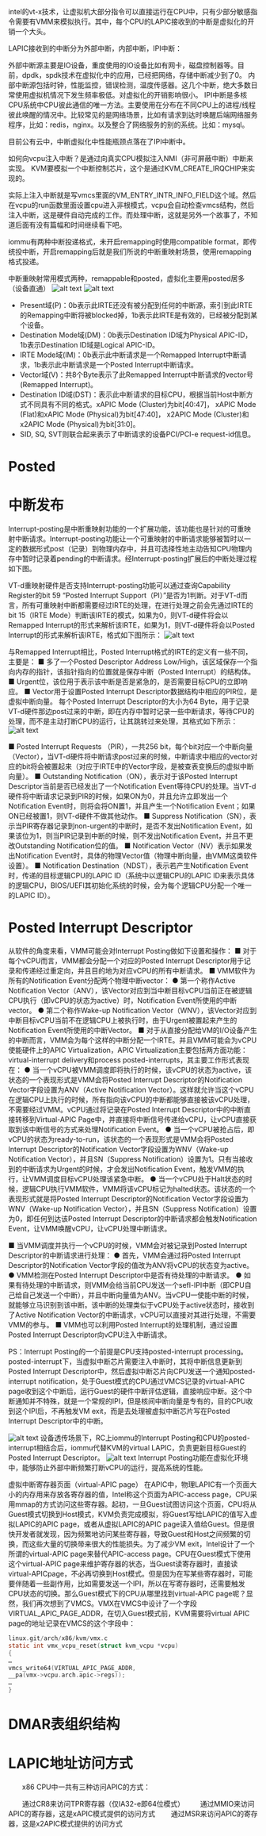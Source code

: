 intel的vt-x技术，让虚拟机大部分指令可以直接运行在CPU中，只有少部分敏感指令需要有VMM来模拟执行。其中，每个CPU的LAPIC接收到的中断是虚拟化的开销一个大头。

 LAPIC接收到的中断分为外部中断，内部中断，IPI中断：

外部中断源主要是IO设备，重度使用的IO设备比如有网卡，磁盘控制器等。目前，dpdk，spdk技术在虚拟化中的应用，已经把网络，存储中断减少到了0。
内部中断源包括时钟，性能监控，错误检测，温度传感器。这几个中断，绝大多数日常使用虚拟机情况下发生频率极低。对虚拟化的开销影响很小。
IPI中断是多核CPU系统中CPU彼此通信的唯一方法。主要使用在分布在不同CPU上的进程/线程彼此唤醒的情况中。比较常见的是网络场景，比如有请求到达时唤醒后端网络服务程序，比如：redis，nginx。以及整合了网络服务的别的系统。比如：mysql。

目前公有云中，中断虚拟化中性能瓶颈点落在了IPI中断中。

如何向vcpu注入中断？是通过向真实CPU模拟注入NMI（非可屏蔽中断）中断来实现。
KVM要模拟一个中断控制芯片，这个是通过KVM_CREATE_IRQCHIP来实现的。

实际上注入中断就是写vmcs里面的VM_ENTRY_INTR_INFO_FIELD这个域。然后在vcpu的run函数里面设置cpu进入非根模式，vcpu会自动检查vmcs结构，然后注入中断，这是硬件自动完成的工作。而处理中断，这就是另外一个故事了，不知道后面有没有篇幅和时间继续看下吧。

iommu有两种中断投递格式，未开启remapping时使用compatible format，即传统投中断，开启remapping后就是我们所说的中断重映射场景，使用remapping格式投递。

中断重映射常用模式两种，remappable和posted，虚拟化主要用posted居多（设备直通）
![alt text](../../medias/images_0/中断虚拟化_image-4.png)
![alt text](../../medias/images_0/中断虚拟化_image-5.png)
* Present域(P)：0b表示此IRTE还没有被分配到任何的中断源，索引到此IRTE的Remapping中断将被blocked掉，1b表示此IRTE是有效的，已经被分配到某个设备。
* Destination Mode域(DM)：0b表示Destination ID域为Physical APIC-ID，1b表示Destination ID域是Logical APIC-ID。
* IRTE Mode域(IM)：0b表示此中断请求是一个Remapped Interrupt中断请求，1b表示此中断请求是一个Posted Interrupt中断请求。
* Vector域(V)：共8个Byte表示了此Remapped Interrupt中断请求的vector号(Remapped Interrupt)。
* Destination ID域(DST)：表示此中断请求的目标CPU，根据当前Host中断方式不同具有不同的格式。xAPIC Mode (Cluster)为bit[40:47]， xAPIC Mode (Flat)和xAPIC Mode (Physical)为bit[47:40]， x2APIC Mode (Cluster)和x2APIC Mode (Physical)为bit[31:0]。
* SID, SQ, SVT则联合起来表示了中断请求的设备PCI/PCI-e request-id信息。

# Posted


# 中断发布
Interrupt-posting是中断重映射功能的一个扩展功能，该功能也是针对的可重映射中断请求。Interrupt-posting功能让一个可重映射的中断请求能够被暂时以一定的数据形式post（记录）到物理内存中，并且可选择性地主动告知CPU物理内存中暂时记录着pending的中断请求。经Interrupt-posting扩展后的中断处理过程如下图。

VT-d重映射硬件是否支持Interrupt-posting功能可以通过查询Capability Register的bit 59 “Posted Interrupt Support（PI）”是否为1判断。对于VT-d而言，所有可重映射中断都需要经过IRTE的处理，在进行处理之前会先通过IRTE的bit 15（IRTE Mode）判断该IRTE的模式，如果为0，则VT-d硬件将会以Remapped Interrupt的形式来解析该IRTE，如果为1，则VT-d硬件将会以Posted Interrupt的形式来解析该IRTE，格式如下图所示：
![alt text](../../medias/images_0/中断虚拟化_image-2.png)

与Remapped Interrupt相比，Posted Interrupt格式的IRTE的定义有一些不同，主要是：
■ 多了一个Posted Descriptor Address Low/High，该区域保存一个指向内存的指针，该指针指向的位置就是保存中断（Posted Interrupt）的结构体。
■ Urgent位，该位用于表示该中断是否是紧急的，是否需要目标CPU的立即响应。
■ Vector用于设置Posted Interrupt Descriptor数据结构中相应的PIR位，是虚拟中断向量。
每个Posted Interrupt Descriptor的大小为64 Byte，用于记录VT-d硬件那边post过来的中断，即在内存中暂时记录一些中断请求，等待CPU的处理，而不是主动打断CPU的运行，让其跳转过来处理，其格式如下所示：
![alt text](../../medias/images_0/中断虚拟化_image-3.png)

■ Posted Interrupt Requests （PIR），一共256 bit，每个bit对应一个中断向量（Vector），当VT-d硬件将中断请求post过来的时候，中断请求中相应的vector对应的bit将会被置起来（对应于IRTE中的Vector字段，是被查表变换后的虚拟中断向量）。
■ Outstanding Notification（ON），表示对于该Posted Interrupt Descriptor当前是否已经发出了一个Notification Event等待CPU的处理。当VT-d硬件将中断请求记录到PIR的时候，如果ON为0，并且允许立即发出一个Notification Event时，则将会将ON置1，并且产生一个Notification Event；如果ON已经被置1，则VT-d硬件不做其他动作。
■ Suppress Notification（SN），表示当PIR寄存器记录到non-urgent的中断时，是否不发出Notification Event，如果该位为1，则当PIR记录到中断的时候，则不发出Notification Event，并且不更改Outstanding Notification位的值。
■ Notification Vector（NV）表示如果发出Notification Event时，具体的物理Vector值（物理中断向量，由VMM这类软件设置）。
■ Notification Destination（NDST），表示若产生Notification Event时，传递的目标逻辑CPU的LAPIC ID（系统中以逻辑CPU的LAPIC ID来表示具体的逻辑CPU，BIOS/UEFI其初始化系统的时候，会为每个逻辑CPU分配一个唯一的LAPIC ID）。

# Posted Interrupt Descriptor
从软件的角度来看，VMM可能会对Interrupt Posting做如下设置和操作：
■ 对于每个vCPU而言，VMM都会分配一个对应的Posted Interrupt Descriptor用于记录和传递经过重定向，并且目的地为对应vCPU的所有中断请求。
■ VMM软件为所有的Notification Event分配两个物理中断vector：
    ● 第一个称作Active Notification Vector（ANV），该Vector对应到当中断目标vCPU当前正在被逻辑CPU执行（即vCPU的状态为active）时，Notification Event所使用的中断vector。
    ● 第二个称作Wake-up Notification Vector（WNV），该Vector对应到中断目标vCPU当前不在逻辑CPU上被执行时，由于Urgent被置起来产生的Notification Event所使用的中断Vector。
■ 对于从直接分配给VM的I/O设备产生的中断而言，VMM会为每个这样的中断分配一个IRTE。并且VMM可能会为vCPU使能硬件上的APIC Virtualization，APIC Virtualization主要包括两方面功能：virtual-interrupt delivery和process posted-interrupts，其主要工作形式表现在：
    ● 当一个vCPU被VMM调度即将执行的时候，该vCPU的状态为active，该状态的一个表现形式是VMM会将Posted Interrupt Descriptor的Notification Vector字段设置为ANV（Active Notification Vector）。这样就允许当这个vCPU在逻辑CPU上执行的时候，所有指向该vCPU的中断都能够直接被该vCPU处理，不需要经过VMM。vCPU通过将记录在Posted Interrupt Descriptor中的中断直接转移到Virtual-APIC Page中，并直接将中断信号传递给vCPU，让vCPU直接获取到该中断信号的方式来处理Notification Event。
    ● 当一个vCPU被抢占后，即vCPU的状态为ready-to-run，该状态的一个表现形式是VMM会将Posted Interrupt Descriptor的Notification Vector字段设置为WNV（Wake-up Notification Vector），并且SN（Suppress Notification）设置为1。只有当接收到的中断请求为Urgent的时候，才会发出Notification Event，触发VMM的执行，让VMM调度目标vCPU处理该紧急中断。
    ● 当一个vCPU处于Halt状态的时候，逻辑CPU执行VMM软件，VMM将该vCPU标记为halted状态。该状态的一个表现形式就是将Posted Interrupt Descriptor的Notification Vector字段设置为WNV（Wake-up Notification Vector），并且SN（Suppress Notification）设置为0，即任何到达该Posted Interrupt Descriptor的中断请求都会触发Notification Event，让VMM唤醒vCPU，让vCPU处理中断请求。

■ 当VMM调度并执行一个vCPU的时候，VMM会对被记录到Posted Interrupt Descriptor的中断请求进行处理：
    ● 首先，VMM会通过将Posted Interrupt Descriptor的Notification Vector字段的值改为ANV将vCPU的状态变为active。
    ● VMM检测在Posted Interrupt Descriptor中是否有待处理的中断请求。
    ● 如果有待处理的中断请求，则VMM会给当前CPU发送一个sefl-IPI中断（即CPU自己给自己发送一个中断），并且中断向量值为ANV。当vCPU一使能中断的时候，就能够立马识别到该中断。该中断的处理类似于vCPU处于active状态时，接收到了Active Notification Vector的中断请求，vCPU可以直接对其进行处理，不需要VMM的参与。
■ VMM也可以利用Posted Interrupt的处理机制，通过设置Posted Interrupt Descriptor向vCPU注入中断请求。

PS：Interrupt Posting的一个前提是CPU支持posted-interrupt processing。posted-interrupt下，当虚拟中断芯片需要注入中断时，其将中断信息更新到Posted Interrupt Descriptor中，然后虚拟中断芯片向CPU发送一个通知posted-interrupt notification，处于Guest模式的CPU通过VMCS记录的virtual-APIC page收到这个中断后，运行Guest的硬件中断评估逻辑，直接响应中断。这个中断通知并不特殊，就是一个常规的IPI，但是核间中断向量是专有的，目的CPU收到这个IPI后，不再触发VM exit，而是去处理被虚拟中断芯片写在Posted Interrupt Descriptor中的中断。

![alt text](../../medias/images_0/中断虚拟化_image.png)
设备透传场景下，RC上iommu的Interrupt Posting和CPU的posted-interrupt相结合后，iommu代替KVM的virtual LAPIC，负责更新目标Guest的Posted Interrupt Descriptor。
![alt text](../../medias/images_0/中断虚拟化_image-1.png)
Interrupt Posting功能在虚拟化环境中，能够防止外部中断频繁打断vCPU的运行，提高系统的性能。


虚拟中断寄存器页面（virtual-APIC page）
在APIC中，物理LAPIC有一个页面大小的内存用来存放各寄存器的值，Intel称这个页面为APIC-access page，CPU采用mmap的方式访问这些寄存器。起初，一旦Guest试图访问这个页面，CPU将从Guest模式切换到Host模式，KVM负责完成模拟，将Guest写给LAPIC的值写入虚拟LAPIC的APIC page，或者从虚拟LAPIC的APIC page读入值给Guest。但是很快开发者就发现，因为频繁地访问某些寄存器，导致Guest和Host之间频繁的切换，而这些大量的切换带来很大的性能损失。为了减少VM exit，Intel设计了一个所谓的virtual-APIC page来替代APIC-access page。CPU在Guest模式下使用这个virtual-APIC page来维护寄存器的状态，当Guest读寄存器时，直接读virtual-APICpage，不必再切换到Host模式。但是因为在写某些寄存器时，可能要伴随着一些副作用，比如需要发送一个IPI，所以在写寄存器时，还需要触发CPU状态的切换。那么Guest模式下的CPU从哪里找到virtual-APIC page呢？显然，我们再次想到了VMCS。VMX在VMCS中设计了一个字段VIRTUAL_APIC_PAGE_ADDR，在切入Guest模式前，KVM需要将virtual APIC page的地址记录在VMCS的这个字段中：
```c
linux.git/arch/x86/kvm/vmx.c
static int vmx_vcpu_reset(struct kvm_vcpu *vcpu)
{
…
vmcs_write64(VIRTUAL_APIC_PAGE_ADDR,
__pa(vmx->vcpu.arch.apic->regs));
…
}
```
# DMAR表组织结构

# LAPIC地址访问方式
　　x86 CPU中一共有三种访问APIC的方式：

　　通过CR8来访问TPR寄存器（仅IA32-e即64位模式）
　　通过MMIO来访问APIC的寄存器，这是xAPIC模式提供的访问方式
　　通过MSR来访问APIC的寄存器，这是x2APIC模式提供的访问方式